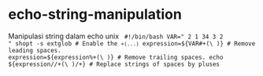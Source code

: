 # echo-string-manipulation
Manipulasi string dalam echo unix
<code>
#!/bin/bash
VAR=" 2 1 34 3 2 "
shopt -s extglob # Enable the `+(...)`
expression=${VAR#+(\ )} # Remove leading spaces.
expression=${expression%+(\ )} # Remove trailing spaces.
echo ${expression//+(\ )/+}   # Replace strings of spaces by pluses
</code>
